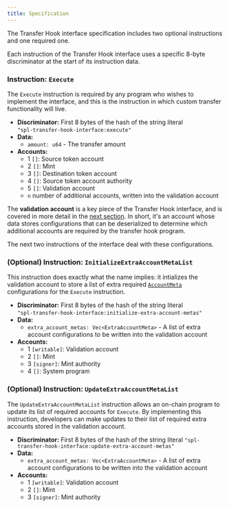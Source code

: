 ```yaml
---
title: Specification
---
```


The Transfer Hook interface specification includes two optional instructions and
one required one.

Each instruction of the Transfer Hook interface uses a specific 8-byte
discriminator at the start of its instruction data.

### Instruction: `Execute`

The `Execute` instruction is required by any program who wishes to implement the
interface, and this is the instruction in which custom transfer functionality
will live.

- **Discriminator:** First 8 bytes of the hash of the string literal  
  `"spl-transfer-hook-interface:execute"`
- **Data:**
  - `amount: u64` - The transfer amount
- **Accounts:**
  - 1 `[]`: Source token account
  - 2 `[]`: Mint
  - 3 `[]`: Destination token account
  - 4 `[]`: Source token account authority
  - 5 `[]`: Validation account
  - `n` number of additional accounts, written into the validation account

The **validation account** is a key piece of the Transfer Hook interface, and is
covered in more detail in the [next section](./configuring-extra-accounts). In
short, it's an account whose data stores configurations that can be deserialized
to determine which additional accounts are required by the transfer hook
program.

The next two instructions of the interface deal with these configurations.

### (Optional) Instruction: `InitializeExtraAccountMetaList`

This instruction does exactly what the name implies: it intializes the
validation account to store a list of extra required
[`AccountMeta`](https://docs.rs/solana-program/latest/solana_program/instruction/struct.AccountMeta.html)
configurations for the `Execute` instruction.

- **Discriminator:** First 8 bytes of the hash of the string literal  
  `"spl-transfer-hook-interface:initialize-extra-account-metas"`
- **Data:**
  - `extra_account_metas: Vec<ExtraAccountMeta>` - A list of extra account
    configurations to be written into the validation account
- **Accounts:**
  - 1 `[writable]`: Validation account
  - 2 `[]`: Mint
  - 3 `[signer]`: Mint authority
  - 4 `[]`: System program

### (Optional) Instruction: `UpdateExtraAccountMetaList`

The `UpdateExtraAccountMetaList` instruction allows an on-chain program to
update its list of required accounts for `Execute`. By implementing this
instruction, developers can make updates to their list of required extra
accounts stored in the validation account.

- **Discriminator:** First 8 bytes of the hash of the string literal
  `"spl-transfer-hook-interface:update-extra-account-metas"`
- **Data:**
  - `extra_account_metas: Vec<ExtraAccountMeta>` - A list of extra account 
    configurations to be written into the validation account
- **Accounts:**
  - 1 `[writable]`: Validation account
  - 2 `[]`: Mint
  - 3 `[signer]`: Mint authority

